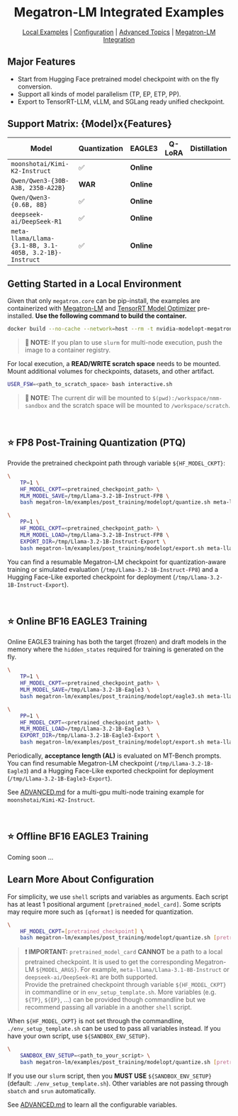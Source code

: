 <div align="center">

# Megatron-LM Integrated Examples

[Local Examples](#getting-started-in-a-local-environment) |
[Configuration](#learn-more-about-configuration) |
[Advanced Topics](ADVANCED.md) |
[Megatron-LM Integration](https://github.com/NVIDIA/Megatron-LM/tree/main/examples/post_training/modelopt)

</div>

## Major Features

- Start from Hugging Face pretrained model checkpoint with on the fly conversion.
- Support all kinds of model parallelism (TP, EP, ETP, PP).
- Export to TensorRT-LLM, vLLM, and SGLang ready unified checkpoint.

## Support Matrix: {Model}x{Features}

| Model | Quantization | EAGLE3 | Q-LoRA | Distillation |
| ------------------------------------------------------ | -----------| ------ | ----- | ---- |
| `moonshotai/Kimi-K2-Instruct` | ✅ | **Online** | | |
| `Qwen/Qwen3-{30B-A3B, 235B-A22B}` | **WAR** | **Online** | | |
| `Qwen/Qwen3-{0.6B, 8B}` | ✅ | **Online** | | |
| `deepseek-ai/DeepSeek-R1` | ✅ | **Online** | | |
| `meta-llama/Llama-{3.1-8B, 3.1-405B, 3.2-1B}-Instruct` | ✅ | **Online** | | |

## Getting Started in a Local Environment

Given that only `megatron.core` can be pip-install, the examples are containerized with
[Megatron-LM](https://github.com/NVIDIA/Megatron-LM) and
[TensorRT Model Optimizer](https://github.com/NVIDIA/TensorRT-Model-Optimizer)
pre-installed. **Use the following command to build the container.**

```sh
docker build --no-cache --network=host --rm -t nvidia-modelopt-megatron:latest .
```

> **📙 NOTE:** If you plan to use `slurm` for multi-node execution, push the image to a container registry.

For local execution, a **READ/WRITE scratch space** needs to be mounted. Mount additional volumes for
checkpoints, datasets, and other artifact.

```sh
USER_FSW=<path_to_scratch_space> bash interactive.sh
```

> **📙 NOTE:** The current dir will be mounted to `$(pwd):/workspace/nmm-sandbox` and the scratch
> space will be mounted to `/workspace/scratch`.

<br>

## ⭐ FP8 Post-Training Quantization (PTQ)

Provide the pretrained checkpoint path through variable `${HF_MODEL_CKPT}`:

```sh
\
    TP=1 \
    HF_MODEL_CKPT=<pretrained_checkpoint_path> \
    MLM_MODEL_SAVE=/tmp/Llama-3.2-1B-Instruct-FP8 \
    bash megatron-lm/examples/post_training/modelopt/quantize.sh meta-llama/Llama-3.2-1B-Instruct fp8

\
    PP=1 \
    HF_MODEL_CKPT=<pretrained_checkpoint_path> \
    MLM_MODEL_LOAD=/tmp/Llama-3.2-1B-Instruct-FP8 \
    EXPORT_DIR=/tmp/Llama-3.2-1B-Instruct-Export \
    bash megatron-lm/examples/post_training/modelopt/export.sh meta-llama/Llama-3.2-1B-Instruct

```

You can find a resumable Megatron-LM checkpoint for quantization-aware training or simulated evaluation
(`/tmp/Llama-3.2-1B-Instruct-FP8`) and a Hugging Face-Like exported checkpoint for
deployment (`/tmp/Llama-3.2-1B-Instruct-Export`).

<br>

## ⭐ Online BF16 EAGLE3 Training

Online EAGLE3 training has both the target (frozen) and draft models in the memory where the `hidden_states`
required for training is generated on the fly.

```sh
\
    TP=1 \
    HF_MODEL_CKPT=<pretrained_checkpoint_path> \
    MLM_MODEL_SAVE=/tmp/Llama-3.2-1B-Eagle3 \
    bash megatron-lm/examples/post_training/modelopt/eagle3.sh meta-llama/Llama-3.2-1B-Instruct

\
    PP=1 \
    HF_MODEL_CKPT=<pretrained_checkpoint_path> \
    MLM_MODEL_LOAD=/tmp/Llama-3.2-1B-Eagle3 \
    EXPORT_DIR=/tmp/Llama-3.2-1B-Eagle3-Export \
    bash megatron-lm/examples/post_training/modelopt/export.sh meta-llama/Llama-3.2-1B-Instruct
```

Periodically, **acceptance length (AL)** is evaluated on MT-Bench prompts. You can find resumable
Megatron-LM checkpoint (`/tmp/Llama-3.2-1B-Eagle3`) and a Hugging Face-Like exported checkpoiint
for deployment (`/tmp/Llama-3.2-1B-Eagle3-Export`).

See [ADVANCED.md](ADVANCED.md) for a multi-gpu multi-node training example for `moonshotai/Kimi-K2-Instruct`.

<br>

## ⭐ Offline BF16 EAGLE3 Training

Coming soon ...

## Learn More About Configuration

For simplicity, we use `shell` scripts and variables as arguments. Each script has at least 1 positional
argument `[pretrained_model_card]`. Some scripts may require more such as `[qformat]` is needed for
quantization.

```sh
\
    HF_MODEL_CKPT=[pretrained_checkpoint] \
    bash megatron-lm/examples/post_training/modelopt/quantize.sh [pretrained_model_card] [qformat]
```

> **❗ IMPORTANT:** `pretrained_model_card` **CANNOT** be a path to a local pretrained checkpoint.
> It is used to get the corresponding Megatron-LM `${MODEL_ARGS}`. For example,
> `meta-llama/Llama-3.1-8B-Instruct` or `deepseek-ai/DeepSeek-R1` are both supported.
> \
> Provide the pretrained checkpoint through variable `${HF_MODEL_CKPT}` in commandline or
> in `env_setup_template.sh`. More variables (e.g. `${TP}`, `${EP}`, ...) can be provided though
> commandline but we recommend passing all variable in a another `shell` script.

When `${HF_MODEL_CKPT}` is not set through the commandline, `./env_setup_template.sh` can be used
to pass all variables instead. If you have your own script, use `${SANDBOX_ENV_SETUP}`.

```sh
\
    SANDBOX_ENV_SETUP=<path_to_your_script> \
    bash megatron-lm/examples/post_training/modelopt/quantize.sh [pretrained_model_card] [qformat]
```

If you use our `slurm` script, then you **MUST USE** `${SANDBOX_ENV_SETUP}` (default: `./env_setup_template.sh`).
Other variables are not passing through `sbatch` and `srun` automatically.

See [ADVANCED.md](ADVANCED.md) to learn all the configurable variables.
